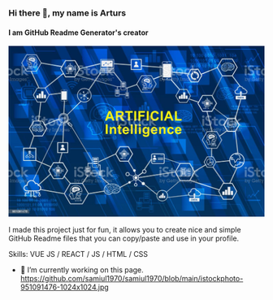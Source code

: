 ### Hi there 👋, my name is Arturs
#### I am GitHub Readme Generator's creator
![I am GitHub Readme Generator's creator](https://github.com/samiul1970/samiul1970/blob/main/istockphoto-951091476-1024x1024.jpg)

I made this project just for fun, it allows you to create nice and simple GitHub Readme files that you can copy/paste and use in your profile.

Skills: VUE JS / REACT / JS / HTML / CSS

- 🔭 I’m currently working on this page. 
https://github.com/samiul1970/samiul1970/blob/main/istockphoto-951091476-1024x1024.jpg





